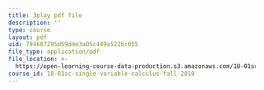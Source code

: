```yaml
---
title: 3play pdf file
description: ''
type: course
layout: pdf
uid: 794607295d59d4e3a05c449e522bc055
file_type: application/pdf
file_location: >-
  https://open-learning-course-data-production.s3.amazonaws.com/18-01sc-single-variable-calculus-fall-2010/794607295d59d4e3a05c449e522bc055_jBkXbAgMj6s.pdf
course_id: 18-01sc-single-variable-calculus-fall-2010
---
```

